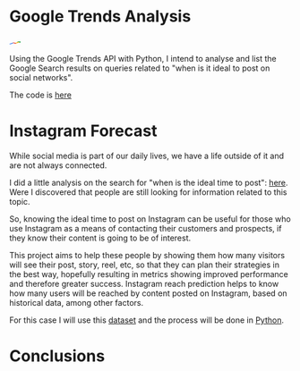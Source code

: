 # Google Trends Analysis 
<img src="https://github.com/AgosBal/Instagram-Reach/blob/40768e90852e0ed2c44aeb399a07167fcfb74aa5/img/Google%20Trends.png" width="20" height="5" alt="Google Trends">

Using the Google Trends API with Python, I intend to analyse and list the Google Search results on queries related to "when is it ideal to post on social networks".

The code is [here](Google.Search.Analysis.ipynb)


# Instagram Forecast
While social media is part of our daily lives, we have a life outside of it and are not always connected.

I did a little analysis on the search for "when is the ideal time to post": [here](Google.Search.Analysis.ipynb). Were I discovered that people are still looking for information related to this topic.

So, knowing the ideal time to post on Instagram can be useful for those who use Instagram as a means of contacting their customers and prospects, if they know their content is going to be of interest.

This project aims to help these people by showing them how many visitors will see their post, story, reel, etc, so that they can plan their strategies in the best way, hopefully resulting in metrics showing improved performance and therefore greater success. Instagram reach prediction helps to know how many users will be reached by content posted on Instagram, based on historical data, among other factors.

For this case I will use this [dataset](Instagram-Reach.csv) and the process will be done in [Python](Instagram.Forecast.ipynb).

# Conclusions
